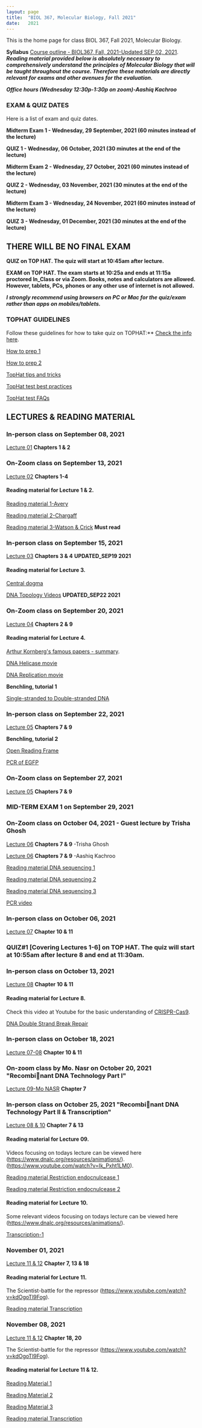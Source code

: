 ```yaml
---
layout: page
title:  "BIOL 367, Molecular Biology, Fall 2021"
date:   2021
---
```

This is the home page for class BIOL 367, Fall 2021, Molecular Biology.

**Syllabus**
[Course outline - BIOL367, Fall, 2021-Updated SEP 02, 2021](https://github.com/kachroolab/kachroolab/files/7409575/BIOL367_Fall2021.course.outline_09022021.pdf). 
**_Reading material provided below is absolutely necessary to comprehensively understand the principles of Molecular Biology that will be taught throughout the course. Therefore these materials are directly relevant for exams and other avenues for the evaluation._** 

**_Office hours (Wednesday 12:30p-1:30p on zoom)-Aashiq Kachroo_**


### **EXAM & QUIZ DATES**
Here is a list of exam and quiz dates. 

**Midterm Exam 1 - Wednesday, 29 September, 2021 (60 minutes instead of the lecture)**

**QUIZ 1 - Wednesday, 06 October, 2021 (30 minutes at the end of the lecture)**

**Midterm Exam 2 - Wednesday, 27 October, 2021 (60 minutes instead of the lecture)**

**QUIZ 2 - Wednesday, 03 November, 2021 (30 minutes at the end of the lecture)**

**Midterm Exam 3 - Wednesday, 24 November, 2021 (60 minutes instead of the lecture)**

**QUIZ 3 - Wednesday, 01 December, 2021 (30 minutes at the end of the lecture)**

## **THERE WILL BE NO FINAL EXAM**

**QUIZ on TOP HAT. The quiz will start at 10:45am after lecture.** 

**EXAM on TOP HAT. The exam starts at 10:25a and ends at 11:15a proctored In_Class or via Zoom. Books, notes and calculators are allowed. However, tablets, PCs, phones or any other use of internet is not allowed.** 

**_I strongly recommend using browsers on PC or Mac for the quiz/exam rather than apps on mobiles/tablets._** 

### **TOPHAT GUIDELINES**
Follow these guidelines for how to take quiz on TOPHAT:** [Check the info here](https://support.tophat.com/s/article/Student-Starting-a-Test).

[How to prep 1](https://github.com/kachroolab/kachroolab/files/3802306/Lecture.14.pdf)

[How to prep 2](https://github.com/kachroolab/kachroolab/files/2416372/TopHat.2.pdf)

[TopHat tips and tricks](https://github.com/kachroolab/kachroolab/files/2416373/TopHat.3.pdf)

[TopHat test best practices](https://github.com/kachroolab/kachroolab/files/2416374/TopHat.4.pdf)

[TopHat test FAQs](https://github.com/kachroolab/kachroolab/files/2416375/TopHat.5.pdf)


## **LECTURES & READING MATERIAL**

### **In-person class on September 08, 2021** 

[Lecture 01](https://github.com/kachroolab/kachroolab/files/7124285/Lecture.01.pdf) **Chapters 1 & 2**

### **On-Zoom class on September 13, 2021** 

[Lecture 02](https://github.com/kachroolab/kachroolab/files/7150397/Lecture.02.pdf) **Chapters 1-4**

#### Reading material for Lecture 1 & 2.

[Reading material 1-Avery](https://github.com/kachroolab/kachroolab/files/1612069/Avery.1944.pdf)

[Reading material 2-Chargaff](https://github.com/kachroolab/kachroolab/files/1612189/Chargaff.1950.pdf)

[Reading material 3-Watson & Crick](https://github.com/kachroolab/kachroolab/files/1612072/WatsonCrick.1953.pdf) **Must read**

### **In-person class on September 15, 2021**

[Lecture 03](https://github.com/kachroolab/kachroolab/files/7192432/Lecture.03.pdf) **Chapters 3 & 4** **UPDATED_SEP19 2021**

#### Reading material for Lecture 3.

[Central dogma](https://github.com/kachroolab/kachroolab/files/2373012/The.central.dogma_Crick.pdf)

[DNA Topology Videos](https://youtu.be/HyP0cEbqKTc) **UPDATED_SEP22 2021**

### **On-Zoom class on September 20, 2021**

[Lecture 04](https://github.com/kachroolab/kachroolab/files/7192396/Lecture.04.pdf) **Chapters 2 & 9**

#### Reading material for Lecture 4.

[Arthur Kornberg's famous papers - summary](https://profiles.nlm.nih.gov/ps/retrieve/Narrative/WH/p-nid/208). 

[DNA Helicase movie](https://www.youtube.com/watch?v=YzNuLsqMqyE&feature=youtu.be)

[DNA Replication movie](https://dnalc.cshl.edu/resources/3d/04-mechanism-of-replication-advanced.html)

**Benchling, tutorial 1**

[Single-stranded to Double-stranded DNA](https://benchling.com/s/seq-8aTNukCNhyxSX1ADFUua)


### **In-person class on September 22, 2021** 

[Lecture 05](https://github.com/kachroolab/kachroolab/files/7210626/Lecture.05.pdf) **Chapters 7 & 9** 

**Benchling, tutorial 2**

[Open Reading Frame](https://benchling.com/s/seq-joNMXHm2rItetsAgFM4K)

[PCR of EGFP](https://benchling.com/s/seq-hRjIhBueTToQQjuEqOhp)


### **On-Zoom class on September 27, 2021** 

[Lecture 05](https://github.com/kachroolab/kachroolab/files/7210626/Lecture.05.pdf) **Chapters 7 & 9** 

### **MID-TERM EXAM 1 on September 29, 2021** 

### **On-Zoom class on October 04, 2021** - Guest lecture by Trisha Ghosh 

[Lecture 06](https://github.com/kachroolab/kachroolab/files/7278906/Lecture.06TrishaGhosh.pdf) **Chapters 7 & 9** -Trisha Ghosh

[Lecture 06](https://github.com/kachroolab/kachroolab/files/7278905/Lecture.06AKversion.pdf) **Chapters 7 & 9** -Aashiq Kachroo 

[Reading material DNA sequencing 1](https://github.com/kachroolab/kachroolab/files/1639518/DNA.seq.at.40.pdf)

[Reading material DNA sequencing 2](https://github.com/kachroolab/kachroolab/files/2408189/Next.gen.sequencing.1.pdf)

[Reading material DNA sequencing 3](https://github.com/kachroolab/kachroolab/files/2408188/Next.gen.sequencing.2.pdf)

[PCR video](https://dnalc.cshl.edu/view/15475-The-cycles-of-the-polymerase-chain-reaction-PCR-3D-animation.html)

### **In-person class on October 06, 2021**

[Lecture 07](https://github.com/kachroolab/kachroolab/files/7286666/Lecture.07.pdf) **Chapter 10 & 11**

### **QUIZ#1 [Covering Lectures 1-6] on TOP HAT. The quiz will start at 10:55am after lecture 8 and end at 11:30am.**

### **In-person class on October 13, 2021**

[Lecture 08](https://github.com/kachroolab/kachroolab/files/7338101/Lecture.08.pdf) **Chapter 10 & 11**

#### Reading material for Lecture 8.

Check this video at Youtube for the basic understanding of [CRISPR-Cas9](https://www.youtube.com/watch?v=6SL2eEUvycI). 

[DNA Double Strand Break Repair](https://github.com/kachroolab/kachroolab/files/2476633/DSBR.review.pdf) 

### **In-person class on October 18, 2021**

[Lecture 07-08](continued) **Chapter 10 & 11**

### **On-zoom class by Mo. Nasr on October 20, 2021** "Recombinant DNA Technology Part I"

[Lecture 09-Mo NASR](https://github.com/kachroolab/kachroolab/files/7405817/Lecture.09_Mo.Nasr_2021.pdf) **Chapter 7**

### **In-person class on October 25, 2021** "Recombinant DNA Technology Part II & Transcription"

[Lecture 08 & 10](https://github.com/kachroolab/kachroolab/files/7405819/Lecture.8.10.pdf) **Chapter 7 & 13** 

#### Reading material for Lecture 09.

Videos focusing on todays lecture can be viewed here 
(https://www.dnalc.org/resources/animations/).
(https://www.youtube.com/watch?v=Ik_Pxht1LM0).

[Reading material Restriction endocnulcease 1](https://github.com/kachroolab/kachroolab/files/2476634/RE.2.pdf) 

[Reading material Restriction endocnulcease 2](https://github.com/kachroolab/kachroolab/files/2476635/RE.1.pdf) 

#### Reading material for Lecture 10.

Some relevant videos focusing on todays lecture can be viewed here 
(https://www.dnalc.org/resources/animations/).

[Transcription-1](https://github.com/kachroolab/kachroolab/files/2484228/Transcription.1.pdf)

### **November 01, 2021**

[Lecture 11 & 12](https://github.com/kachroolab/kachroolab/files/7497872/Lecture.11.12.pdf) **Chapter 7, 13 & 18** 

#### Reading material for Lecture 11.

The Scientist-battle for the repressor 
(https://www.youtube.com/watch?v=kdOgoTl9Fog).

[Reading material Transcription](https://github.com/kachroolab/kachroolab/files/2484228/Transcription.1.pdf) 

### **November 08, 2021**

[Lecture 11 & 12](https://github.com/kachroolab/kachroolab/files/7497872/Lecture.11.12.pdf) **Chapter 18, 20**

The Scientist-battle for the repressor 
(https://www.youtube.com/watch?v=kdOgoTl9Fog).

#### Reading material for Lecture 11 & 12.

[Reading Material 1](https://www.ncbi.nlm.nih.gov/books/NBK21683/)

[Reading Material 2](https://www.ncbi.nlm.nih.gov/books/NBK21954/)

[Reading Material 3](https://www.ncbi.nlm.nih.gov/pmc/articles/PMC3104267/)

[Reading material Transcription](https://github.com/kachroolab/kachroolab/files/2484228/Transcription.1.pdf) 
